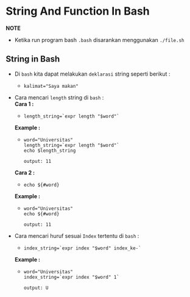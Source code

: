 # **String And Function In Bash**

**NOTE**
- Ketika run program bash `.bash` disarankan menggunakan `./file.sh`

## **String in Bash**

- Di `bash` kita dapat melakukan `deklarasi` string seperti berikut :
    -     kalimat="Saya makan"

- Cara mencari `length` string di `bash` :<br>
    **Cara 1 :**
    -     length_string=`expr length "$word"`
    **Example :**
    -     word="Universitas"
          length_string=`expr length "$word"`
          echo $length_string

          output: 11
    **Cara 2 :**
    -     echo ${#word}
    **Example :**
    -     word="Universitas"
          echo ${#word}

          output: 11

- Cara mencari huruf sesuai `Index` tertentu di `bash` :
    -     index_string=`expr index "$word" index_ke-`
    **Example :**
    -     word="Universitas"
          index_string=`expr index "$word" 1`

          output: U